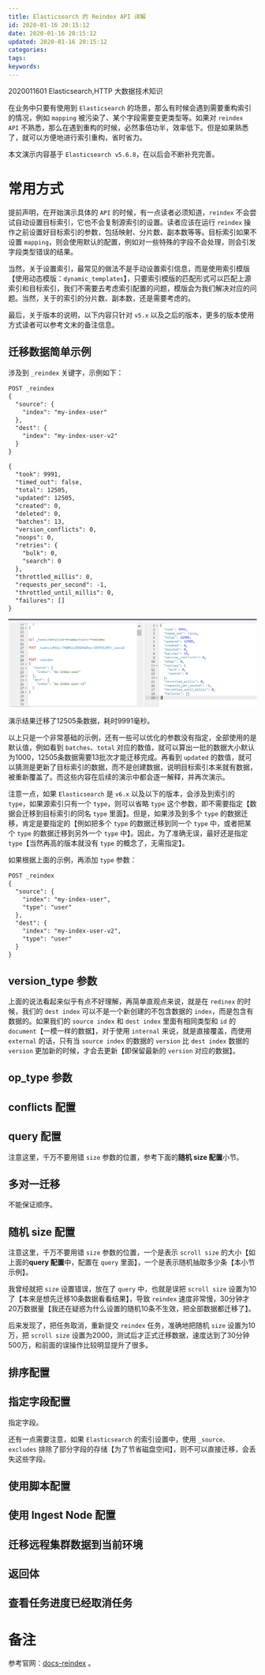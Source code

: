 ```yaml
---
title: Elasticsearch 的 Reindex API 详解
id: 2020-01-16 20:15:12
date: 2020-01-16 20:15:12
updated: 2020-01-16 20:15:12
categories:
tags:
keywords:
---
```


2020011601
Elasticsearch,HTTP
大数据技术知识

在业务中只要有使用到 `Elasticsearch` 的场景，那么有时候会遇到需要重构索引的情况，例如 `mapping` 被污染了、某个字段需要变更类型等。如果对 `reindex API` 不熟悉，那么在遇到重构的时候，必然事倍功半，效率低下。但是如果熟悉了，就可以方便地进行索引重构，省时省力。

本文演示内容基于 `Elasticsearch v5.6.8`，在以后会不断补充完善。


<!-- more -->


# 常用方式


提前声明，在开始演示具体的 `API` 的时候，有一点读者必须知道，`reindex` 不会尝试自动设置目标索引，它也不会复制源索引的设置。读者应该在运行 `reindex` 操作之前设置好目标索引的参数，包括映射、分片数、副本数等等。目标索引如果不设置 `mapping`，则会使用默认的配置，例如对一些特殊的字段不会处理，则会引发字段类型错误的结果。

当然，关于设置索引，最常见的做法不是手动设置索引信息，而是使用索引模版【使用动态模版：`dynamic_templates`】，只要索引模版的匹配形式可以匹配上源索引和目标索引，我们不需要去考虑索引配置的问题，模版会为我们解决对应的问题。当然，关于的索引的分片数、副本数，还是需要考虑的。

最后，关于版本的说明，以下内容只针对 `v5.x` 以及之后的版本，更多的版本使用方式读者可以参考文末的备注信息。

## 迁移数据简单示例

涉及到 `_reindex` 关键字，示例如下：

```
POST _reindex
{
  "source": {
    "index": "my-index-user"
  },
  "dest": {
    "index": "my-index-user-v2"
  }
}
```

```
{
  "took": 9991,
  "timed_out": false,
  "total": 12505,
  "updated": 12505,
  "created": 0,
  "deleted": 0,
  "batches": 13,
  "version_conflicts": 0,
  "noops": 0,
  "retries": {
    "bulk": 0,
    "search": 0
  },
  "throttled_millis": 0,
  "requests_per_second": -1,
  "throttled_until_millis": 0,
  "failures": []
}
```

![演示结果](https://raw.githubusercontent.com/iplaypi/img-playpi/master/img/2020/20200203234351.png "演示结果")

演示结果迁移了12505条数据，耗时9991毫秒。

以上只是一个非常基础的示例，还有一些可以优化的参数没有指定，全部使用的是默认值，例如看到 `batches`、`total` 对应的数值，就可以算出一批的数据大小默认为1000，12505条数据需要13批次才能迁移完成。再看到 `updated` 的数值，就可以猜测是更新了目标索引的数据，而不是创建数据，说明目标索引本来就有数据，被重新覆盖了。而这些内容在后续的演示中都会逐一解释，并再次演示。

注意一点，如果 `Elasticsearch` 是 `v6.x` 以及以下的版本，会涉及到索引的 `type`，如果源索引只有一个 `type`，则可以省略 `type` 这个参数，即不需要指定【数据会迁移到目标索引的同名 `type` 里面】。但是，如果涉及到多个 `type` 的数据迁移，肯定是要指定的【例如把多个 `type` 的数据迁移到同一个 `type` 中，或者把某个 `type` 的数据迁移到另外一个 `type` 中】。因此，为了准确无误，最好还是指定 `type`【当然再高的版本就没有 `type` 的概念了，无需指定】。

如果根据上面的示例，再添加 `type` 参数：

```
POST _reindex
{
  "source": {
    "index": "my-index-user",
    "type": "user"
  },
  "dest": {
    "index": "my-index-user-v2",
    "type": "user"
  }
}
```

## version_type 参数



上面的说法看起来似乎有点不好理解，再简单直观点来说，就是在 `redinex` 的时候，我们的 `dest index` 可以不是一个新创建的不包含数据的 `index`，而是包含有数据的。如果我们的 `source index` 和 `dest index` 里面有相同类型和 `id` 的 `document`【一模一样的数据】，对于使用 `internal` 来说，就是直接覆盖，而使用 `external` 的话，只有当 `source index` 的数据的 `version` 比 `dest index` 数据的 `version` 更加新的时候，才会去更新【即保留最新的 `version` 对应的数据】。

## op_type 参数


## conflicts 配置


## query 配置



注意这里，千万不要用错 `size` 参数的位置，参考下面的**随机 size 配置**小节。

## 多对一迁移

不能保证顺序。

## 随机 size 配置


注意这里，千万不要用错 `size` 参数的位置，一个是表示 `scroll size` 的大小【如上面的**query 配置**中，配置在 `query` 里面】，一个是表示随机抽取多少条【本小节示例】。

我曾经就把 `size` 设置错误，放在了 `query` 中，也就是误把 `scroll size` 设置为10了【本来是想先迁移10条数据看看结果】，导致 `reindex` 速度非常慢，30分钟才20万数据量【我还在疑惑为什么设置的随机10条不生效，把全部数据都迁移了】。

后来发现了，把任务取消，重新提交 `reindex` 任务，准确地把随机 `size` 设置为10万，把 `scroll size` 设置为2000，测试后才正式迁移数据，速度达到了30分钟500万，和前面的误操作比较明显提升了很多。

## 排序配置


## 指定字段配置

指定字段。

还有一点需要注意，如果 `Elasticsearch` 的索引设置中，使用 `_source、excludes` 排除了部分字段的存储【为了节省磁盘空间】，则不可以直接迁移，会丢失这些字段。

## 使用脚本配置

## 使用 Ingest Node 配置

## 迁移远程集群数据到当前环境

## 返回体

## 查看任务进度已经取消任务


# 备注


参考官网：[docs-reindex](https://www.elastic.co/guide/en/elasticsearch/reference/5.6/docs-reindex.html) 。

